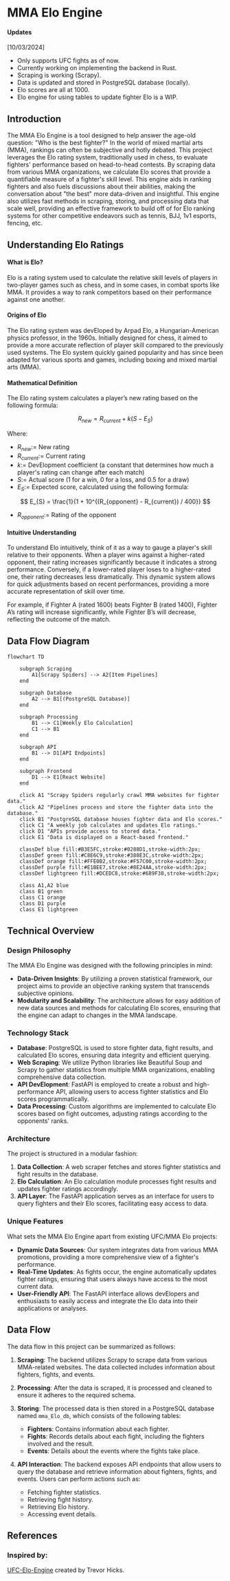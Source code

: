 # MMA Elo Engine

#### Updates
[10/03/2024]
- Only supports UFC fights as of now.
- Currently working on implementing the backend in Rust.
- Scraping is working (Scrapy).
- Data is updated and stored in PostgreSQL database (locally).
- Elo scores are all at 1000.
- Elo engine for using tables to update fighter Elo is a WIP.

## Introduction
The MMA Elo Engine is a tool designed to help answer the age-old question: "Who is the best fighter?" In the world of mixed martial arts (MMA), rankings can often be subjective and hotly debated. This project leverages the Elo rating system, traditionally used in chess, to evaluate fighters' performance based on head-to-head contests. By scraping data from various MMA organizations, we calculate Elo scores that provide a quantifiable measure of a fighter's skill level. This engine aids in ranking fighters and also fuels discussions about their abilities, making the conversation about "the best" more data-driven and insightful. This engine also utilizes fast methods in scraping, storing, and processing data that scale well, providing an effective framework to build off of for Elo ranking systems for other competitive endeavors such as tennis, BJJ, 1v1 esports, fencing, etc.

## Understanding Elo Ratings

#### What is Elo?

Elo is a rating system used to calculate the relative skill levels of players in two-player games such as chess, and in some cases, in combat sports like MMA. It provides a way to rank competitors based on their performance against one another.

#### Origins of Elo

The Elo rating system was devEloped by Arpad Elo, a Hungarian-American physics professor, in the 1960s. Initially designed for chess, it aimed to provide a more accurate reflection of player skill compared to the previously used systems. The Elo system quickly gained popularity and has since been adapted for various sports and games, including boxing and mixed martial arts (MMA).

#### Mathematical Definition

The Elo rating system calculates a player’s new rating based on the following formula:

$$
R_{new} = R_{current} + k (S - E_{S})
$$

Where:

- $R_{new} :=$ New rating
- $R_{current} :=$ Current rating
- $k :=$ DevElopment coefficient (a constant that determines how much a player's rating can change after each match)
- $S :=$ Actual score (1 for a win, 0 for a loss, and 0.5 for a draw)
- $E_{S} :=$ Expected score, calculated using the following formula:

$$
E_{S} = \frac{1}{1 + 10^{(R_{opponent} - R_{current}) / 400}}
$$

- $R_{opponent}:=$ Rating of the opponent

#### Intuitive Understanding

To understand Elo intuitively, think of it as a way to gauge a player's skill relative to their opponents. When a player wins against a higher-rated opponent, their rating increases significantly because it indicates a strong performance. Conversely, if a lower-rated player loses to a higher-rated one, their rating decreases less dramatically. This dynamic system allows for quick adjustments based on recent performances, providing a more accurate representation of skill over time.

For example, if Fighter A (rated 1600) beats Fighter B (rated 1400), Fighter A’s rating will increase significantly, while Fighter B’s will decrease, reflecting the outcome of the match.

## Data Flow Diagram

```mermaid
flowchart TD

    subgraph Scraping
        A1[Scrapy Spiders] --> A2[Item Pipelines]
    end

    subgraph Database
        A2 --> B1[(PostgreSQL Database)]
    end

    subgraph Processing
        B1 --> C1[Weekly Elo Calculation]
        C1 --> B1
    end

    subgraph API
        B1 --> D1[API Endpoints]
    end

    subgraph Frontend
        D1 --> E1[React Website]
    end

    click A1 "Scrapy Spiders regularly crawl MMA websites for fighter data."
    click A2 "Pipelines process and store the fighter data into the database."
    click B1 "PostgreSQL database houses fighter data and Elo scores."
    click C1 "A weekly job calculates and updates Elo ratings."
    click D1 "APIs provide access to stored data."
    click E1 "Data is displayed on a React-based frontend."

    classDef blue fill:#B3E5FC,stroke:#0288D1,stroke-width:2px;
    classDef green fill:#C8E6C9,stroke:#388E3C,stroke-width:2px;
    classDef orange fill:#FFE0B2,stroke:#F57C00,stroke-width:2px;
    classDef purple fill:#E1BEE7,stroke:#8E24AA,stroke-width:2px;
    classDef lightgreen fill:#DCEDC8,stroke:#689F38,stroke-width:2px;

    class A1,A2 blue
    class B1 green
    class C1 orange
    class D1 purple
    class E1 lightgreen
```


## Technical Overview

### Design Philosophy
The MMA Elo Engine was designed with the following principles in mind:
- **Data-Driven Insights**: By utilizing a proven statistical framework, our project aims to provide an objective ranking system that transcends subjective opinions.
- **Modularity and Scalability**: The architecture allows for easy addition of new data sources and methods for calculating Elo scores, ensuring that the engine can adapt to changes in the MMA landscape.

### Technology Stack
- **Database**: PostgreSQL is used to store fighter data, fight results, and calculated Elo scores, ensuring data integrity and efficient querying.
- **Web Scraping**: We utilize Python libraries like Beautiful Soup and Scrapy to gather statistics from multiple MMA organizations, enabling comprehensive data collection.
- **API DevElopment**: FastAPI is employed to create a robust and high-performance API, allowing users to access fighter statistics and Elo scores programmatically.
- **Data Processing**: Custom algorithms are implemented to calculate Elo scores based on fight outcomes, adjusting ratings according to the opponents' ranks.

### Architecture
The project is structured in a modular fashion:
1. **Data Collection**: A web scraper fetches and stores fighter statistics and fight results in the database.
2. **Elo Calculation**: An Elo calculation module processes fight results and updates fighter ratings accordingly.
3. **API Layer**: The FastAPI application serves as an interface for users to query fighters and their Elo scores, facilitating easy access to data.

### Unique Features
What sets the MMA Elo Engine apart from existing UFC/MMA Elo projects:
- **Dynamic Data Sources**: Our system integrates data from various MMA promotions, providing a more comprehensive view of a fighter's performance.
- **Real-Time Updates**: As fights occur, the engine automatically updates fighter ratings, ensuring that users always have access to the most current data.
- **User-Friendly API**: The FastAPI interface allows devElopers and enthusiasts to easily access and integrate the Elo data into their applications or analyses.

## Data Flow

The data flow in this project can be summarized as follows:

1. **Scraping**: The backend utilizes Scrapy to scrape data from various MMA-related websites. The data collected includes information about fighters, fights, and events.

2. **Processing**: After the data is scraped, it is processed and cleaned to ensure it adheres to the required schema.

3. **Storing**: The processed data is then stored in a PostgreSQL database named `mma_Elo_db`, which consists of the following tables:
   - **Fighters**: Contains information about each fighter.
   - **Fights**: Records details about each fight, including the fighters involved and the result.
   - **Events**: Details about the events where the fights take place.

4. **API Interaction**: The backend exposes API endpoints that allow users to query the database and retrieve information about fighters, fights, and events. Users can perform actions such as:
   - Fetching fighter statistics.
   - Retrieving fight history.
   - Retrieving Elo history.
   - Accessing event details.

## References
### Inspired by:
[UFC-Elo-Engine](https://github.com/NBAtrev/UFC-Elo-Engine) created by Trevor Hicks.
